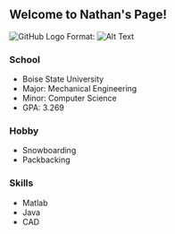 ## Welcome to Nathan's Page!


![GitHub Logo](/Desktop/Nathan.JPG)
Format: ![Alt Text](url)

### School
* Boise State University
* Major: Mechanical Engineering
* Minor: Computer Science
* GPA: 3.269


### Hobby

* Snowboarding
* Packbacking

### Skills

* Matlab
* Java
* CAD


